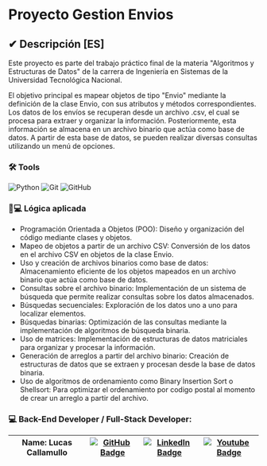 
<div> 
  <h1>Proyecto Gestion Envios</h1> 
  
</div>




## ✔ Descripción [ES]

Este proyecto es parte del trabajo práctico final de la materia "Algoritmos y Estructuras de Datos" de la carrera de Ingeniería en Sistemas de la Universidad Tecnológica Nacional.

El objetivo principal es mapear objetos de tipo "Envio" mediante la definición de la clase Envio, con sus atributos y métodos correspondientes. Los datos de los envíos se recuperan desde un archivo .csv, el cual se procesa para extraer y organizar la información. Posteriormente, esta información se almacena en un archivo binario que actúa como base de datos. A partir de esta base de datos, se pueden realizar diversas consultas utilizando un menú de opciones.

### 🛠️ Tools 
![Python](https://img.shields.io/badge/python-%2314354C.svg?style=for-the-badge&logo=python&logoColor=white) 
![Git](https://img.shields.io/badge/git%20-%23F05033.svg?&style=for-the-badge&logo=git&logoColor=white)
![GitHub](https://img.shields.io/badge/github%20-%23121011.svg?&style=for-the-badge&logo=github&logoColor=white)


### 📝💻 Lógica aplicada 
- Programación Orientada a Objetos (POO): Diseño y organización del código mediante clases y objetos.
- Mapeo de objetos a partir de un archivo CSV: Conversión de los datos en el archivo CSV en objetos de la clase Envio.
- Uso y creación de archivos binarios como base de datos: Almacenamiento eficiente de los objetos mapeados en un archivo binario que actúa como base de datos.
- Consultas sobre el archivo binario: Implementación de un sistema de búsqueda que permite realizar consultas sobre los datos almacenados.
- Búsquedas secuenciales: Exploración de los datos uno a uno para localizar elementos.
- Búsquedas binarias: Optimización de las consultas mediante la implementación de algoritmos de búsqueda binaria.
- Uso de matrices: Implementación de estructuras de datos matriciales para organizar y procesar la información.
- Generación de arreglos a partir del archivo binario: Creación de estructuras de datos que se extraen y procesan desde la base de datos binaria.
- Uso de algoritmos de ordenamiento como Binary Insertion Sort o Shellsort: Para optimizar el ordenamiento por codigo postal al momento de crear un arreglo a partir del archivo.


### 💻 Back-End Developer / Full-Stack Developer:

| **Name: Lucas Callamullo** | [![GitHub Badge](https://img.shields.io/badge/github-%23121011.svg?&style=for-the-badge&logo=github&logoColor=white)](https://github.com/LucasCallamullo) | [![LinkedIn Badge](https://img.shields.io/badge/linkedin-%230077B5.svg?&style=for-the-badge&logo=linkedin&logoColor=white)](https://www.linkedin.com/in/lucas-callamullo/) | [![Youtube Badge](https://img.shields.io/badge/YouTube%20-%23FF0000.svg?&style=for-the-badge&logo=YouTube&logoColor=white)](https://www.youtube.com/@lucas_clases_python) |
|:-:|:-:|:-:|:-:|

